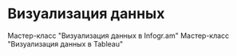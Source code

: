 # Визуализация данных 
Мастер-класс "Визуализация данных в Infogr.am"
Мастер-класс "Визуализация данных в Tableau"

